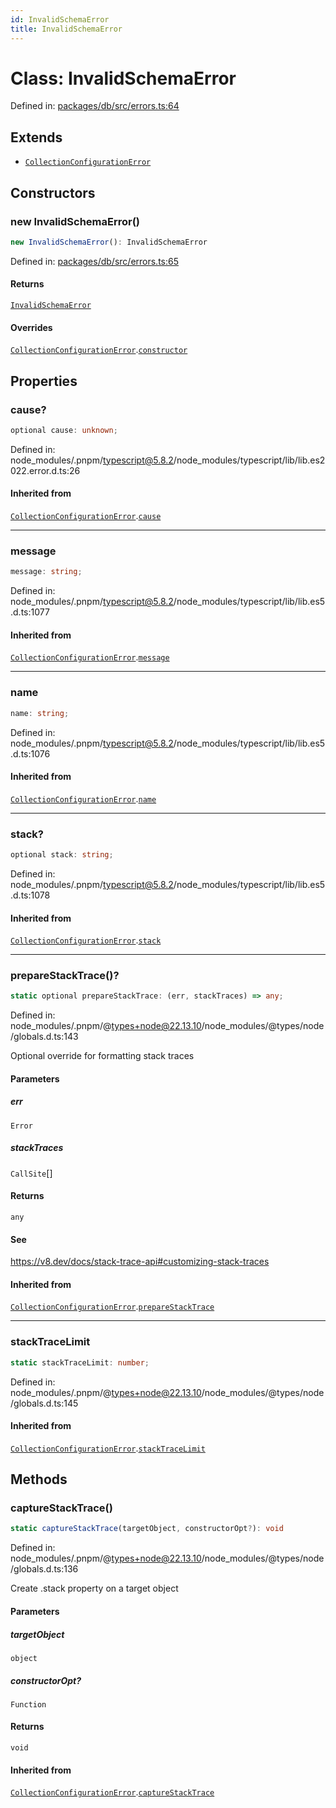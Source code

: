 ```yaml
---
id: InvalidSchemaError
title: InvalidSchemaError
---
```


<!-- DO NOT EDIT: this page is autogenerated from the type comments -->

# Class: InvalidSchemaError

Defined in: [packages/db/src/errors.ts:64](https://github.com/TanStack/db/blob/main/packages/db/src/errors.ts#L64)

## Extends

- [`CollectionConfigurationError`](../collectionconfigurationerror.md)

## Constructors

### new InvalidSchemaError()

```ts
new InvalidSchemaError(): InvalidSchemaError
```

Defined in: [packages/db/src/errors.ts:65](https://github.com/TanStack/db/blob/main/packages/db/src/errors.ts#L65)

#### Returns

[`InvalidSchemaError`](../invalidschemaerror.md)

#### Overrides

[`CollectionConfigurationError`](../collectionconfigurationerror.md).[`constructor`](../CollectionConfigurationError.md#constructors)

## Properties

### cause?

```ts
optional cause: unknown;
```

Defined in: node\_modules/.pnpm/typescript@5.8.2/node\_modules/typescript/lib/lib.es2022.error.d.ts:26

#### Inherited from

[`CollectionConfigurationError`](../collectionconfigurationerror.md).[`cause`](../CollectionConfigurationError.md#cause)

***

### message

```ts
message: string;
```

Defined in: node\_modules/.pnpm/typescript@5.8.2/node\_modules/typescript/lib/lib.es5.d.ts:1077

#### Inherited from

[`CollectionConfigurationError`](../collectionconfigurationerror.md).[`message`](../CollectionConfigurationError.md#message-1)

***

### name

```ts
name: string;
```

Defined in: node\_modules/.pnpm/typescript@5.8.2/node\_modules/typescript/lib/lib.es5.d.ts:1076

#### Inherited from

[`CollectionConfigurationError`](../collectionconfigurationerror.md).[`name`](../CollectionConfigurationError.md#name)

***

### stack?

```ts
optional stack: string;
```

Defined in: node\_modules/.pnpm/typescript@5.8.2/node\_modules/typescript/lib/lib.es5.d.ts:1078

#### Inherited from

[`CollectionConfigurationError`](../collectionconfigurationerror.md).[`stack`](../CollectionConfigurationError.md#stack)

***

### prepareStackTrace()?

```ts
static optional prepareStackTrace: (err, stackTraces) => any;
```

Defined in: node\_modules/.pnpm/@types+node@22.13.10/node\_modules/@types/node/globals.d.ts:143

Optional override for formatting stack traces

#### Parameters

##### err

`Error`

##### stackTraces

`CallSite`[]

#### Returns

`any`

#### See

https://v8.dev/docs/stack-trace-api#customizing-stack-traces

#### Inherited from

[`CollectionConfigurationError`](../collectionconfigurationerror.md).[`prepareStackTrace`](../CollectionConfigurationError.md#preparestacktrace)

***

### stackTraceLimit

```ts
static stackTraceLimit: number;
```

Defined in: node\_modules/.pnpm/@types+node@22.13.10/node\_modules/@types/node/globals.d.ts:145

#### Inherited from

[`CollectionConfigurationError`](../collectionconfigurationerror.md).[`stackTraceLimit`](../CollectionConfigurationError.md#stacktracelimit)

## Methods

### captureStackTrace()

```ts
static captureStackTrace(targetObject, constructorOpt?): void
```

Defined in: node\_modules/.pnpm/@types+node@22.13.10/node\_modules/@types/node/globals.d.ts:136

Create .stack property on a target object

#### Parameters

##### targetObject

`object`

##### constructorOpt?

`Function`

#### Returns

`void`

#### Inherited from

[`CollectionConfigurationError`](../collectionconfigurationerror.md).[`captureStackTrace`](../CollectionConfigurationError.md#capturestacktrace)
